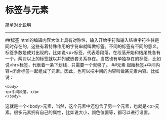 标签与元素
===================


简单对比说明

----------


##标签
html的编辑内容大体上具有对称性，输入开始字符和输入结束字符往往是同时存在的，这些有着特殊作用的字符串就叫做标签。不同的标签有不同的意义。标签多数是成对出现的，比如说&lt;p&gt;标签，代表着段落，在段落开始和结尾处各有一个。两对以上的标签就以并列或嵌套关系存在。当然也有单独存在的标签，比如说&lt;hr&gt;标签，代表着一条下划线，只需要一个就够了。
##元素
起始标签+中间内容+闭合标签一起组成了元素。因此，也可以把中间的内容叫做某元素内容。比如说：
     
    <body>
    <p>中间段落。</p>
    </body>
这就是一个&lt;body&gt;元素，当然，这个元素中还包含了另一个元素，也就是&lt;p&gt;元素。很多元素拥有自己的属性，比如说大小，颜色位置等，都可以进行设置。